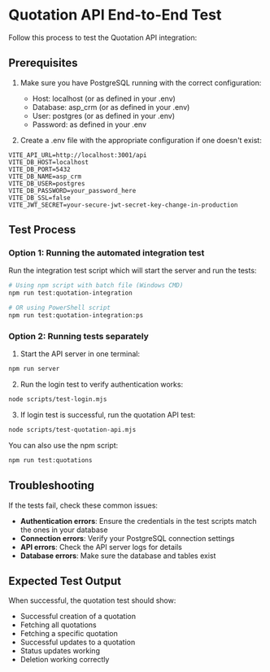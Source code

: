 # Quotation API End-to-End Test

Follow this process to test the Quotation API integration:

## Prerequisites

1. Make sure you have PostgreSQL running with the correct configuration:
   - Host: localhost (or as defined in your .env)
   - Database: asp_crm (or as defined in your .env)
   - User: postgres (or as defined in your .env)
   - Password: as defined in your .env

2. Create a .env file with the appropriate configuration if one doesn't exist:

```
VITE_API_URL=http://localhost:3001/api
VITE_DB_HOST=localhost
VITE_DB_PORT=5432
VITE_DB_NAME=asp_crm
VITE_DB_USER=postgres
VITE_DB_PASSWORD=your_password_here
VITE_DB_SSL=false
VITE_JWT_SECRET=your-secure-jwt-secret-key-change-in-production
```

## Test Process

### Option 1: Running the automated integration test

Run the integration test script which will start the server and run the tests:

```bash
# Using npm script with batch file (Windows CMD)
npm run test:quotation-integration

# OR using PowerShell script
npm run test:quotation-integration:ps
```

### Option 2: Running tests separately

1. Start the API server in one terminal:
```bash
npm run server
```

2. Run the login test to verify authentication works:
```bash
node scripts/test-login.mjs
```

3. If login test is successful, run the quotation API test:
```bash
node scripts/test-quotation-api.mjs
```

You can also use the npm script:
```bash
npm run test:quotations
```

## Troubleshooting

If the tests fail, check these common issues:

- **Authentication errors**: Ensure the credentials in the test scripts match the ones in your database
- **Connection errors**: Verify your PostgreSQL connection settings
- **API errors**: Check the API server logs for details
- **Database errors**: Make sure the database and tables exist

## Expected Test Output

When successful, the quotation test should show:
- Successful creation of a quotation
- Fetching all quotations
- Fetching a specific quotation
- Successful updates to a quotation
- Status updates working
- Deletion working correctly
